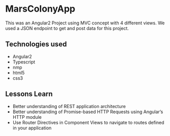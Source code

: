 # MarsColonyApp

This was an Angular2 Project using MVC concept with 4 different views.  We used a JSON endpoint to get and post data for this project.  

## Technologies used

- Angular2
- Typescript
- nmp
- html5
- css3


## Lessons Learn

- Better understanding of REST application architecture
- Better understanding of Promise-based HTTP Requests using Angular’s HTTP module
- Use Router Directives in Component Views to navigate to routes defined in your application